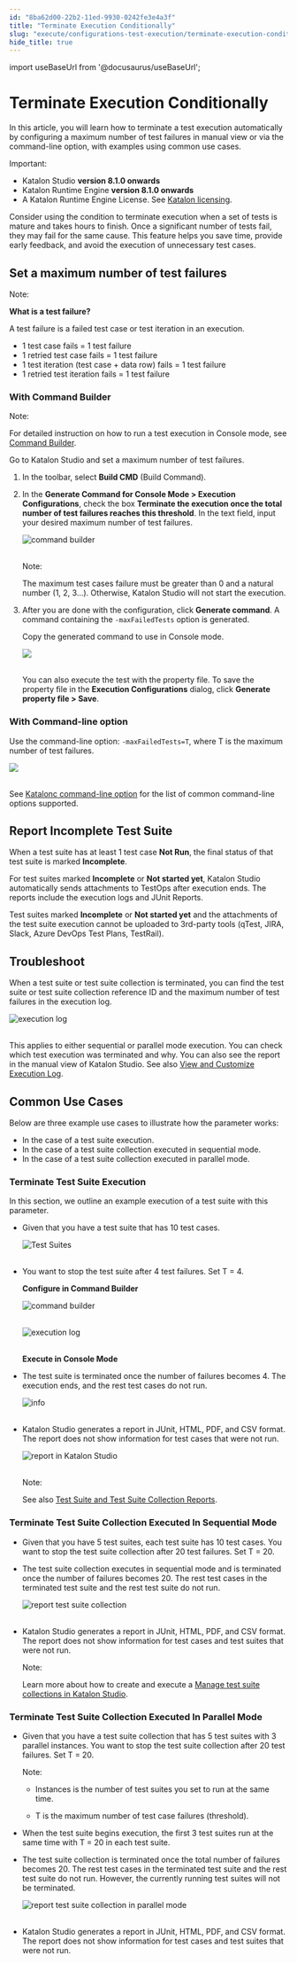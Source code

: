 ```yaml
---
id: "8ba62d00-22b2-11ed-9930-0242fe3e4a3f"
title: "Terminate Execution Conditionally"
slug: "execute/configurations-test-execution/terminate-execution-conditionally"
hide_title: true
---
```

import useBaseUrl from '@docusaurus/useBaseUrl';


# <a id="id" class="anchor_top_offset"/><a id="ariaid-title1" class="anchor_top_offset"/>Terminate Execution Conditionally

<p xmlns="http://www.w3.org/1999/xhtml" className="p">In this article, you will learn how to terminate a test   execution automatically by configuring a maximum number of test   failures in manual view or via the command-line option, with   examples using common use cases.</p> 
<div xmlns="http://www.w3.org/1999/xhtml" className="note important note_important"><span className="note__title">Important:</span> 
  <ul className="ul"><li className="li">Katalon Studio <strong className="ph b">version 8.1.0 onwards</strong>
    </li><li className="li">Katalon Runtime Engine <strong className="ph b">version 8.1.0
        onwards</strong>
    </li><li className="li">A Katalon Runtime Engine License. See <a className="xref" href="/administer/katalon-studio-enterprise-and-katalon-runtime-engine-license/license-overview">Katalon
        licensing</a>.</li></ul>
</div>
<p xmlns="http://www.w3.org/1999/xhtml" className="p">Consider using the condition to terminate execution when a set   of tests is mature and takes hours to finish. Once a significant   number of tests fail, they may fail for the same cause. This   feature helps you save time, provide early feedback, and avoid the   execution of unnecessary test cases.</p> 
    

## <a id="id_1" class="anchor_top_offset"/>Set a maximum number of test failures

    
      
<div xmlns="http://www.w3.org/1999/xhtml" className="note note note_note"><span className="note__title">Note:</span> 
  <p className="p">
    <strong className="ph b">What is a test failure?</strong>
  </p>
  <p className="p">A test failure is a failed test case or test iteration in an
    execution.</p>
  <ul className="ul">
    <li className="li">1 test case fails = 1 test failure</li>
    <li className="li">1 retried test case fails = 1 test failure</li>
    <li className="li">1 test iteration (test case + data row) fails = 1 test
      failure</li>
    <li className="li">1 retried test iteration fails = 1 test failure</li>
  </ul>
</div>
    
          

### <a id="id_2" class="anchor_top_offset"/>With Command Builder

<div xmlns="http://www.w3.org/1999/xhtml" className="note note note_note"><span className="note__title">Note:</span> 
  <p className="p">For detailed instruction on how to run a test execution in Console mode, see <a className="xref" href="/execute/katalon-runtime-engine/command-line-syntax-in-katalon-runtime-engine#id_10">Command Builder</a>.</p>
</div>
<p xmlns="http://www.w3.org/1999/xhtml" className="p">Go to Katalon Studio and set a maximum number of test failures.</p> 
<ol xmlns="http://www.w3.org/1999/xhtml" className="ol"><li className="li">     <p className="p">In the toolbar, select <strong className="ph b">Build CMD</strong> (Build Command).</p>   </li><li className="li">     <p className="p">In the <strong className="ph b">Generate Command for Console Mode &gt; Execution Configurations</strong>, check the box <strong className="ph b">Terminate the execution once the total number of test failures reaches this threshold</strong>. In the text field, input your desired maximum number of test failures.</p>     <p className="p"> <img className="image" src={useBaseUrl("https://github.com/katalon-studio/docs-images/raw/master/katalon-studio/docs/condition-to-stop/condition%20to%20stop%20-%202.png")} alt="command builder" /><br /><br />     </p>     <div className="note note note_note"><span className="note__title">Note:</span>        <p className="p">The maximum test cases failure must be greater than 0 and a natural number (1, 2, 3...). Otherwise, Katalon Studio will not start the execution.</p>     </div>   </li><li className="li">     <p className="p">After you are done with the configuration, click <strong className="ph b">Generate command</strong>. A command containing the <code className="ph codeph">-maxFailedTests</code> option is generated.</p>     <p className="p">Copy the generated command to use in Console mode.</p>     <p className="p"> <img className="image" src={useBaseUrl("https://github.com/katalon-studio/docs-images/raw/master/katalon-studio/docs/condition-to-stop/generate%20command%201.png")} /><br /><br />     </p>     <p className="p">You can also execute the test with the property file. To save the property file in the <strong className="ph b">Execution Configurations</strong> dialog, click <strong className="ph b">Generate property file &gt; Save</strong>.</p>   </li></ol> 

### <a id="id_3" class="anchor_top_offset"/>With Command-line option

<p xmlns="http://www.w3.org/1999/xhtml" className="p">Use the command-line option: <code className="ph codeph">-maxFailedTests=T</code>, where T is the maximum number of test failures.</p> 
<p xmlns="http://www.w3.org/1999/xhtml" className="p"> <img className="image" src={useBaseUrl("https://github.com/katalon-studio/docs-images/raw/master/katalon-studio/docs/condition-to-stop/Command-line-2.png")} /><br /><br /> </p> 
<p xmlns="http://www.w3.org/1999/xhtml" className="p">See <a className="xref" href="/execute/katalon-runtime-engine/command-line-syntax-in-katalon-runtime-engine">Katalonc command-line option</a> for the list of common command-line options supported.</p> 
    

## <a id="id_4" class="anchor_top_offset"/>Report Incomplete Test Suite

    
      
<p xmlns="http://www.w3.org/1999/xhtml" className="p">When a test suite has at least 1 test case <strong className="ph b">Not     Run</strong>, the final status of that test suite is marked   <strong className="ph b">Incomplete</strong>.</p> 
      
<p xmlns="http://www.w3.org/1999/xhtml" className="p">For test suites marked <strong className="ph b">Incomplete</strong> or   <strong className="ph b">Not started yet</strong>, Katalon Studio automatically   sends attachments to TestOps after execution ends. The reports   include the execution logs and JUnit Reports.</p> 
      
<p xmlns="http://www.w3.org/1999/xhtml" className="p">Test suites marked <strong className="ph b">Incomplete</strong> or <strong className="ph b">Not     started yet</strong> and the attachments of the test suite   execution cannot be uploaded to 3rd-party tools (qTest, JIRA,   Slack, Azure DevOps Test Plans, TestRail).</p> 
    
  

## <a id="id_5" class="anchor_top_offset"/>Troubleshoot

<p xmlns="http://www.w3.org/1999/xhtml" className="p">When a test suite or test suite collection is terminated, you can find the test suite or test suite collection reference ID and the maximum number of test failures in the execution log.</p> 
<p xmlns="http://www.w3.org/1999/xhtml" className="p"> <img className="image" src={useBaseUrl("https://github.com/katalon-studio/docs-images/raw/master/katalon-studio/docs/condition-to-stop/Execution%20log.png")} alt="execution log" /><br /><br /> </p> 
<p xmlns="http://www.w3.org/1999/xhtml" className="p">This applies to either sequential or parallel mode execution. You can check which test execution was terminated and why. You can also see the report in the manual view of Katalon Studio. See also <a className="xref" href="/analyze/reports/view-test-reports/view-test-reports-in-katalon-studio/view-and-customize-execution-log-in-katalon-studio">View and Customize Execution Log</a>.</p> 
    

## <a id="id_6" class="anchor_top_offset"/>Common Use Cases

    
      
<p xmlns="http://www.w3.org/1999/xhtml" className="p">Below are three example use cases to illustrate how the   parameter works:</p> 
      
<ul xmlns="http://www.w3.org/1999/xhtml" className="ul">   <li className="li">In the case of a test suite execution.</li>   <li className="li">In the case of a test suite collection executed in sequential     mode.</li>   <li className="li">In the case of a test suite collection executed in parallel     mode.</li> </ul> 
    
              

### <a id="id_7" class="anchor_top_offset"/>Terminate Test Suite Execution

<p xmlns="http://www.w3.org/1999/xhtml" className="p">In this section, we outline an example execution of a test suite with this parameter.</p> 
<ul xmlns="http://www.w3.org/1999/xhtml" className="ul"><li className="li">     <p className="p">Given that you have a test suite that has 10 test cases.</p>     <p className="p"> <img className="image" src={useBaseUrl("https://github.com/katalon-studio/docs-images/raw/master/katalon-studio/docs/condition-to-stop/Test%20suite%20UC%201.png")} alt="Test Suites" /><br /><br />     </p>   </li><li className="li">     <p className="p">You want to stop the test suite after 4 test failures. Set T = 4.</p>     <p className="p"> <strong className="ph b">Configure in Command Builder</strong>     </p>     <p className="p"> <img className="image" src={useBaseUrl("https://github.com/katalon-studio/docs-images/raw/master/katalon-studio/docs/condition-to-stop/terminate.png")} alt="command builder" /><br /><br />     </p>     <p className="p"> <img className="image" src={useBaseUrl("https://github.com/katalon-studio/docs-images/raw/master/katalon-studio/docs/condition-to-stop/command%20UC%201.png")} alt="execution log" /><br /><br />     </p>     <p className="p"> <strong className="ph b">Execute in Console Mode</strong>     </p>   </li><li className="li">     <p className="p">The test suite is terminated once the number of failures becomes 4. The execution ends, and the rest test cases do not run.</p>     <p className="p"> <img className="image" src={useBaseUrl("https://github.com/katalon-studio/docs-images/raw/master/katalon-studio/docs/condition-to-stop/Test%20log%20result%20-%20UC%201.png")} alt="info" /><br /><br />     </p>   </li><li className="li">     <p className="p">Katalon Studio generates a report in JUnit, HTML, PDF, and CSV format. The report does not show information for test cases that were not run.</p>     <p className="p"> <img className="image" src={useBaseUrl("https://github.com/katalon-studio/docs-images/raw/master/katalon-studio/docs/condition-to-stop/Test%20Result%20in%20KS%20-%20UC%201.png")} alt="report in Katalon Studio" /><br /><br />     </p>     <div className="note note note_note"><span className="note__title">Note:</span>        <p className="p">See also <a className="xref" href="/analyze/reports/view-test-reports/view-test-reports-in-katalon-studio/view-test-suite-and-test-suite-collection-reports-in-katalon-studio#id_1">Test Suite and Test Suite Collection Reports</a>.</p>     </div>   </li></ul> 

### <a id="id_8" class="anchor_top_offset"/>Terminate Test Suite Collection Executed In Sequential Mode

<ul xmlns="http://www.w3.org/1999/xhtml" className="ul"><li className="li">     <p className="p">Given that you have 5 test suites, each test suite has 10 test cases. You want to stop the test suite collection after 20 test failures. Set T = 20.</p>   </li><li className="li">     <p className="p">The test suite collection executes in sequential mode and is terminated once the number of failures becomes 20. The rest test cases in the terminated test suite and the rest test suite do not run.</p>     <p className="p"> <img className="image" src={useBaseUrl("https://github.com/katalon-studio/docs-images/raw/master/katalon-studio/docs/condition-to-stop/Report%20TSC%20UC2.png")} alt="report test suite collection" /><br /><br />     </p>   </li><li className="li">     <p className="p">Katalon Studio generates a report in JUnit, HTML, PDF, and CSV format. The report does not show information for test cases and test suites that were not run.</p>     <div className="note note note_note"><span className="note__title">Note:</span>        <p className="p">Learn more about how to create and execute a <a className="xref" href="/organize/manage-tests/manage-test-suite-collections-in-katalon-studio">Manage test suite collections in <span className="ph">Katalon Studio</span></a>.</p>     </div>   </li></ul> 

### <a id="id_9" class="anchor_top_offset"/>Terminate Test Suite Collection Executed In Parallel Mode

<ul xmlns="http://www.w3.org/1999/xhtml" className="ul"><li className="li">     <p className="p">Given that you have a test suite collection that has 5 test suites with 3 parallel instances. You want to stop the test suite collection after 20 test failures. Set T = 20.</p>     <div className="note note note_note"><span className="note__title">Note:</span>        <ul className="ul"><li className="li">           <p className="p">Instances is the number of test suites you set to run at the same time.</p>         </li><li className="li">           <p className="p">T is the maximum number of test case failures (threshold).</p>         </li></ul>     </div>   </li><li className="li">     <p className="p">When the test suite begins execution, the first 3 test suites run at the same time with T = 20 in each test suite.</p>   </li><li className="li">     <p className="p">The test suite collection is terminated once the total number of failures becomes 20. The rest test cases in the terminated test suite and the rest test suite do not run. However, the currently running test suites will not be terminated.</p>     <p className="p"> <img className="image" src={useBaseUrl("https://github.com/katalon-studio/docs-images/raw/master/katalon-studio/docs/condition-to-stop/Report%20UC%203.png")} alt="report test suite collection in parallel mode" /><br /><br />     </p>   </li><li className="li">     <p className="p">Katalon Studio generates a report in JUnit, HTML, PDF, and CSV format. The report does not show information for test cases and test suites that were not run.</p>   </li></ul> 
